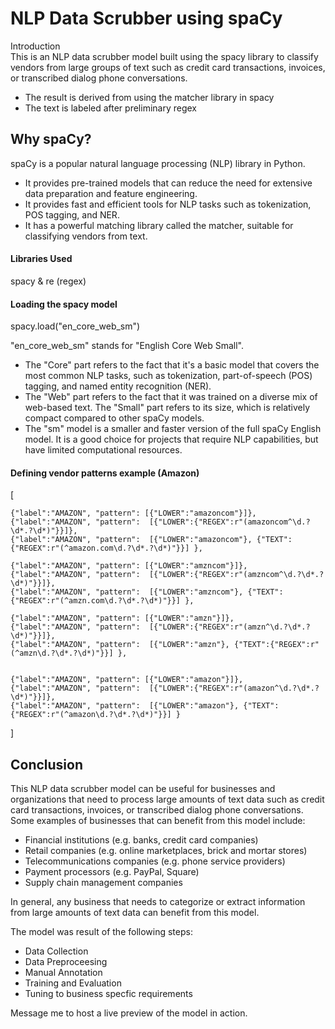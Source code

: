 # NLP Data Scrubber using spaCy
Introduction  
This is an NLP data scrubber model built using the spacy library to classify vendors from large groups of text such as credit card transactions, invoices, or transcribed dialog phone conversations.  
- The result is derived from using the matcher library in spacy
- The text is labeled after preliminary regex 

## Why spaCy?

spaCy is a popular natural language processing (NLP) library in Python. 

- It provides pre-trained models that can reduce the need for extensive data preparation and feature engineering.
- It provides fast and efficient tools for NLP tasks such as tokenization, POS tagging, and NER.
- It has a powerful matching library called the matcher, suitable for classifying vendors from text.


#### Libraries Used
spacy  & re (regex)  

#### Loading the spacy model
spacy.load("en_core_web_sm")

"en_core_web_sm" stands for "English Core Web Small". 

- The "Core" part refers to the fact that it's a basic model that covers the most common NLP tasks, such as tokenization, part-of-speech (POS) tagging, and named entity recognition (NER). 
- The "Web" part refers to the fact that it was trained on a diverse mix of web-based text. The "Small" part refers to its size, which is relatively compact compared to other spaCy models. 
- The "sm" model is a smaller and faster version of the full spaCy English model. It is a good choice for projects that require NLP capabilities, but have limited computational resources.  



#### Defining vendor patterns example (Amazon)
[  
    
    {"label":"AMAZON", "pattern": [{"LOWER":"amazoncom"}]},
    {"label":"AMAZON", "pattern":  [{"LOWER":{"REGEX":r"(amazoncom^\d.?\d*.?\d*)"}}]},
    {"label":"AMAZON", "pattern":  [{"LOWER":"amazoncom"}, {"TEXT":{"REGEX":r"(^amazon.com\d.?\d*.?\d*)"}}] },
    
    {"label":"AMAZON", "pattern": [{"LOWER":"amzncom"}]},
    {"label":"AMAZON", "pattern":  [{"LOWER":{"REGEX":r"(amzncom^\d.?\d*.?\d*)"}}]},
    {"label":"AMAZON", "pattern":  [{"LOWER":"amzncom"}, {"TEXT":{"REGEX":r"(^amzn.com\d.?\d*.?\d*)"}}] },
    
    {"label":"AMAZON", "pattern": [{"LOWER":"amzn"}]},
    {"label":"AMAZON", "pattern":  [{"LOWER":{"REGEX":r"(amzn^\d.?\d*.?\d*)"}}]},
    {"label":"AMAZON", "pattern":  [{"LOWER":"amzn"}, {"TEXT":{"REGEX":r"(^amzn\d.?\d*.?\d*)"}}] },
    
        
    {"label":"AMAZON", "pattern": [{"LOWER":"amazon"}]},
    {"label":"AMAZON", "pattern":  [{"LOWER":{"REGEX":r"(amazon^\d.?\d*.?\d*)"}}]},
    {"label":"AMAZON", "pattern":  [{"LOWER":"amazon"}, {"TEXT":{"REGEX":r"(^amazon\d.?\d*.?\d*)"}}] }    
    
]  



## Conclusion
This NLP data scrubber model can be useful for businesses and organizations that need to process large amounts of text data such as credit card transactions, invoices, or transcribed dialog phone conversations. Some examples of businesses that can benefit from this model include:

- Financial institutions (e.g. banks, credit card companies)
- Retail companies (e.g. online marketplaces, brick and mortar stores)
- Telecommunications companies (e.g. phone service providers)
- Payment processors (e.g. PayPal, Square)
- Supply chain management companies

In general, any business that needs to categorize or extract information from large amounts of text data can benefit from this model. 

The model was result of the following steps:

- Data Collection
- Data Preproceesing
- Manual Annotation
- Training and Evaluation 
- Tuning to business specfic requirements

Message me to host a live preview of the model in action.

